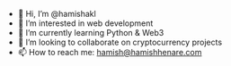 - 👋 Hi, I’m @hamishakl
- 👀 I’m interested in web development
- 🌱 I’m currently learning Python & Web3
- 💞️ I’m looking to collaborate on cryptocurrency projects
- 📫 How to reach me: hamish@hamishhenare.com

<!---
hamishakl/hamishakl is a ✨ special ✨ repository because its `README.md` (this file) appears on your GitHub profile.
You can click the Preview link to take a look at your changes.
--->
